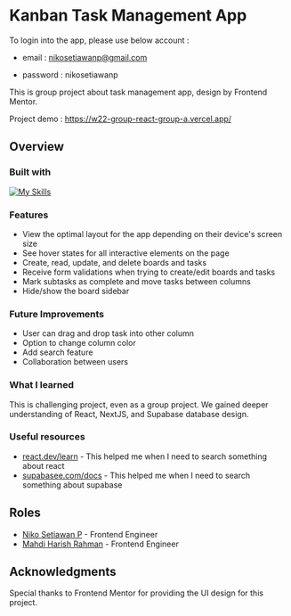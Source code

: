 # Kanban Task Management App

To login into the app, please use below account :

- email : nikosetiawanp@gmail.com

- password : nikosetiawanp

This is group project about task management app, design by Frontend Mentor.

Project demo : https://w22-group-react-group-a.vercel.app/

## Overview

### Built with

[![My Skills](https://skillicons.dev/icons?i=html,tailwind,ts,react,next,supabase,postgres&perline=10)](https://skillicons.dev)

### Features

- View the optimal layout for the app depending on their device's screen size
- See hover states for all interactive elements on the page
- Create, read, update, and delete boards and tasks
- Receive form validations when trying to create/edit boards and tasks
- Mark subtasks as complete and move tasks between columns
- Hide/show the board sidebar

### Future Improvements

- User can drag and drop task into other column
- Option to change column color
- Add search feature
- Collaboration between users

### What I learned

This is challenging project, even as a group project. We gained deeper understanding of React, NextJS, and Supabase database design.

### Useful resources

- [react.dev/learn](https://react.dev/learn) - This helped me when I need to search something about react
- [supabasee.com/docs](https://supabase.com/docs/reference/javascript/initializing) - This helped me when I need to search something about supabase

## Roles

- [Niko Setiawan P](https://github.com/nikosetiawanp) - Frontend Engineer
- [Mahdi Harish Rahman](https://github.com/mahdiharish) - Frontend Engineer

## Acknowledgments

Special thanks to Frontend Mentor for providing the UI design for this project.
